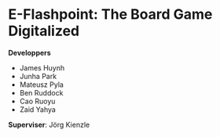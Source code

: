 # E-Flashpoint: The Board Game Digitalized

<strong>Developpers</strong>
<ul>
<li>James Huynh</li>
<li>Junha Park</li>
<li>Mateusz Pyla</li>
<li>Ben Ruddock</li>
<li> Cao Ruoyu</li>
<li>Zaid Yahya</li>
</ul>

<strong>Superviser</strong>: Jörg Kienzle
